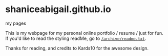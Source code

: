 # shaniceabigail.github.io
my pages

This is my webpage for my personal online portfolio / resume / just for fun. <br>
If you'd like to read the styling readMe, go to <a href="https://github.com/shaniceabigail/shaniceabigail.github.io/blob/update-readMe/archive/readme.txt">`/archive/readme.txt`</a>. <br>

<p>
Thanks for reading, and credits to Kards10 for the awesome design.
